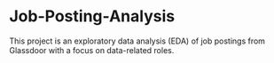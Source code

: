# Job-Posting-Analysis
This project is an exploratory data analysis (EDA) of job postings from Glassdoor with a focus on data-related roles.

